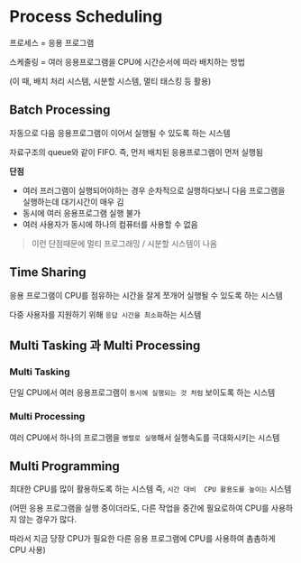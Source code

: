 #  Process Scheduling

프로세스 = 응용 프로그램

스케줄링 = 여러 응용프로그램을  CPU에 시간순서에 따라 배치하는 방법

(이 때, 배치 처리 시스템, 시분할 시스템, 멀티 태스킹 등 활용)



##  Batch Processing

자동으로 다음 응용프로그램이 이어서 실행될 수 있도록 하는 시스템

자료구조의 queue와 같이 FIFO. 즉, 먼저 배치된 응용프로그램이 먼저 실행됨

**단점**

- 여러 프러그램이 실행되어야하는 경우 순차적으로 실행하다보니 다음 프로그램을 실행하는데 대기시간이 매우 김
- 동시에 여러 응용프로그램 실행 불가
- 여러 사용자가 동시에 하나의 컴퓨터를 사용할 수 없음

> 이런 단점때문에 멀티 프로그래밍 / 시분할 시스템이 나옴



## Time Sharing

응용 프로그램이 CPU를 점유하는 시간을 잘게 쪼개어 실행될 수 있도록 하는 시스템

다중 사용자를 지원하기 위해 `응답 시간을 최소화`하는 시스템



## Multi Tasking 과 Multi Processing

### Multi Tasking

단일 CPU에서 여러 응용프로그램이 `동시에 실행되는 것 처럼` 보이도록 하는 시스템

### Multi Processing

여러 CPU에서 하나의 프로그램을 `병렬로 실행`해서 실행속도를 극대화시키는 시스템



## Multi Programming

최대한 CPU를 많이 활용하도록 하는 시스템 즉, `시간 대비  CPU 활용도를 높이는` 시스템

(어떤 응용 프로그램을 실행 중이더라도, 다른 작업을 중간에 필요로하여 CPU를 사용하지 않는 경우가 많다. 

따라서 지금 당장 CPU가 필요한 다른 응용 프로그램에 CPU를 사용하여 촘촘하게 CPU 사용)